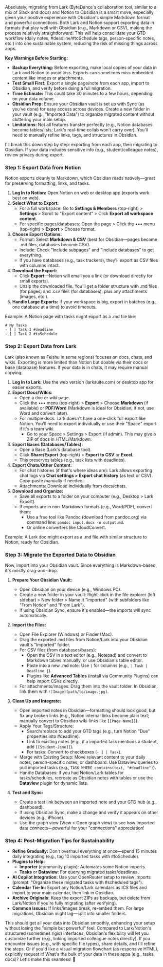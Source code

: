 

Absolutely, migrating from Lark (ByteDance's collaboration tool, similar to a mix of Slack and docs) and Notion to Obsidian is a smart move, especially given your positive experience with Obsidian's simple Markdown format and powerful connections. Both Lark and Notion support exporting data in formats that play well with Obsidian (e.g., Markdown or CSV), making the process relatively straightforward. This will help consolidate your GTD workflow (daily notes, #deadline/#toSchedule tags, person-specific notes, etc.) into one sustainable system, reducing the risk of missing things across apps.
 
**Key Warnings Before Starting:**

- **Backup Everything:** Before exporting, make local copies of your data in Lark and Notion to avoid loss. Exports can sometimes miss embedded content like images or attachments.
- **Test Small First:** Export a single page/note from each app, import to Obsidian, and verify before doing a full migration.
- **Time Estimate:** This could take 30 minutes to a few hours, depending on your data volume.
- **Obsidian Prep:** Ensure your Obsidian vault is set up with Sync (as you've done) for easy access across devices. Create a new folder in your vault (e.g., "Imported Data") to organize migrated content without cluttering your main setup.
- **Limitations:** Not all features transfer perfectly (e.g., Notion databases become tables/lists; Lark's real-time collab won't carry over). You'll need to manually refine links, tags, and structures in Obsidian.

I'll break this down step by step: exporting from each app, then migrating to Obsidian. If your data includes sensitive info (e.g., student/colleague notes), review privacy during export.

### Step 1: Export Data from Notion

Notion exports cleanly to Markdown, which Obsidian reads natively—great for preserving formatting, links, and tasks.

1. **Log In to Notion:** Open Notion on web or desktop app (exports work best on web).
2. **Select What to Export:**
    - For a full workspace: Go to **Settings & Members** (top-right) > **Settings** > Scroll to "Export content" > Click **Export all workspace content**.
    - For specific pages/databases: Open the page > Click the ••• menu (top-right) > **Export** > Choose format.
3. **Choose Export Options:**
    - Format: Select **Markdown & CSV** (best for Obsidian—pages become .md files, databases become CSV).
    - Include: Check "Include subpages" and "Include databases" to get everything.
    - If you have databases (e.g., task trackers), they'll export as CSV files with columns intact.
4. **Download the Export:**
    - Click **Export**—Notion will email you a link (or download directly for small exports).
    - Unzip the downloaded file. You'll get a folder structure with .md files (for pages) and .csv files (for databases), plus any attachments (images, etc.).
5. **Handle Large Exports:** If your workspace is big, export in batches (e.g., one database at a time) to avoid timeouts.

Example: A Notion page with tasks might export as a .md file like:

```
# My Tasks
- [ ] Task 1 #deadline
- [ ] Task 2 #toSchedule
```

### Step 2: Export Data from Lark

Lark (also known as Feishu in some regions) focuses on docs, chats, and wikis. Exporting is more limited than Notion but doable via their docs or base (database) features. If your data is in chats, it may require manual copying.

1. **Log In to Lark:** Use the web version (larksuite.com) or desktop app for easier exports.
2. **Export Docs/Wikis:**
    - Open a doc or wiki page.
    - Click the ••• menu (top-right) > **Export** > Choose **Markdown** (if available) or **PDF/Word** (Markdown is ideal for Obsidian; if not, use Word and convert later).
    - For multiple docs: Lark doesn't have a one-click full export like Notion. You'll need to export individually or use their "Space" export if it's a team wiki.
        - Go to your Space > Settings > Export (if admin). This may give a ZIP of docs in HTML/Markdown.
3. **Export Bases (Databases/Tables):**
    - Open a Base (Lark's database tool).
    - Click **Share/Export** (top-right) > **Export to CSV** or **Excel**.
    - This preserves tables (e.g., task lists with deadlines).
4. **Export Chats/Other Content:**
    - For chat histories (if that's where ideas are): Lark allows exporting chat logs via **Chat settings > Export chat history** (as text or CSV). Copy-paste manually if needed.
    - Attachments: Download individually from docs/chats.
5. **Download and Organize:**
    - Save all exports to a folder on your computer (e.g., Desktop > Lark Export).
    - If exports are in non-Markdown formats (e.g., Word/PDF), convert them:
        - Use a free tool like Pandoc (download from pandoc.org) via command line: `pandoc input.docx -o output.md`.
        - Or online converters like CloudConvert.

Example: A Lark doc might export as a .md file with similar structure to Notion, ready for Obsidian.

### Step 3: Migrate the Exported Data to Obsidian

Now, import into your Obsidian vault. Since everything is Markdown-based, it's mostly drag-and-drop.

1. **Prepare Your Obsidian Vault:**
    
    - Open Obsidian on your device (e.g., Windows PC).
    - Create a new folder in your vault: Right-click in the file explorer (left sidebar) > New folder > Name it "Imported" (with subfolders like "From Notion" and "From Lark").
    - If using Obsidian Sync, ensure it's enabled—the imports will sync automatically.
2. **Import the Files:**
    
    - Open File Explorer (Windows) or Finder (Mac).
    - Drag the exported .md files from Notion/Lark into your Obsidian vault's "Imported" folder.
    - For CSV files (from databases/bases):
        - Open the CSV in a text editor (e.g., Notepad) and convert to Markdown tables manually, or use Obsidian's table editor.
        - Paste into a new .md note: Use `|` for columns (e.g., `| Task | Deadline |`).
        - Plugins like **Advanced Tables** (install via Community Plugins) can help import CSVs directly.
    - For attachments/images: Drag them into the vault folder. In Obsidian, link them with `![Image](path/to/image.jpg)`.
3. **Clean Up and Integrate:**
    
    - Open imported notes in Obsidian—formatting should look good, but fix any broken links (e.g., Notion internal links become plain text; manually convert to Obsidian wiki-links like `[[Page Name]]`).
    - Apply Your Tags/Structure:
        - Search/replace to add your GTD tags (e.g., turn Notion "Due" properties into #deadline).
        - Link to existing notes (e.g., if a imported task mentions a student, add `[[Student-Jane]]`).
        - For tasks: Convert to checkboxes (`- [ ] Task`).
    - Merge with Existing Setup: Move relevant content to your daily notes, person-specific notes, or dashboard. Use Dataview queries to pull imported tasks (e.g., `TASK WHERE contains(text, "#deadline")`).
    - Handle Databases: If you had Notion/Lark tables for tasks/schedules, recreate as Obsidian notes with tables or use the **Dataview** plugin for dynamic lists.
4. **Test and Sync:**
    
    - Create a test link between an imported note and your GTD hub (e.g., dashboard).
    - If using Obsidian Sync, make a change and verify it appears on other devices (e.g., iPhone).
    - Use the graph view (View > Open graph view) to see how imported data connects—powerful for your "connections" appreciation!

### Step 4: Post-Migration Tips for Sustainability

- **Refine Gradually:** Don't overhaul everything at once—spend 15 minutes daily integrating (e.g., tag 10 imported tasks with #toSchedule).
- **Plugins to Help:**
    - **Importer** (community plugin): Automates some Notion imports.
    - **Tasks** or **Dataview**: For querying migrated tasks/deadlines.
- **AI Copilot Integration:** Use your OpenRouter setup to review imports (prompt: "Organize these migrated tasks with #scheduled tags").
- **Calendar Tie-In:** Export any Notion/Lark calendars as ICS files and import to your main calendar, then link in Obsidian.
- **Archive Originals:** Keep the export ZIPs as backups, but delete from Lark/Notion if you're fully migrating (after verifying).
- **Common Issues:** If links/images break, re-embed them. For large migrations, Obsidian might lag—split into smaller folders.

This should get all your data into Obsidian smoothly, enhancing your setup without losing the "simple but powerful" feel. Compared to Lark/Notion's structured (sometimes rigid) interfaces, Obsidian's flexibility will let you customize further (e.g., linking imported colleague notes directly). If you encounter issues (e.g., with specific file types), share details, and I'll refine the steps. Or if you'd like a visual migration flowchart (as responsive HTML), explicitly request it! What's the bulk of your data in these apps (e.g., tasks, docs)? Let's make this seamless! 🚀
